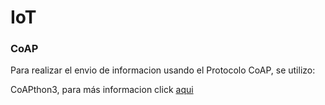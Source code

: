 # IoT

### CoAP
Para realizar el envio de informacion usando el Protocolo CoAP, se utilizo:

CoAPthon3, para más informacion click [aqui](https://github.com/Tanganelli/CoAPthon3)

